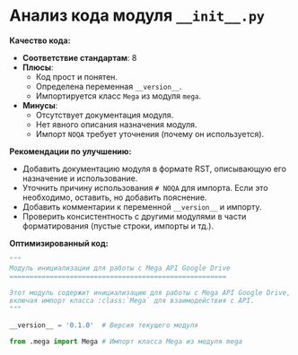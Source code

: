 # Анализ кода модуля `__init__.py`

**Качество кода:**

- **Соответствие стандартам**: 8
- **Плюсы**:
    - Код прост и понятен.
    - Определена переменная `__version__`.
    - Импортируется класс `Mega` из модуля `mega`.
- **Минусы**:
    - Отсутствует документация модуля.
    - Нет явного описания назначения модуля.
    - Импорт `NOQA` требует уточнения (почему он используется).

**Рекомендации по улучшению:**

- Добавить документацию модуля в формате RST, описывающую его назначение и использование.
- Уточнить причину использования `# NOQA` для импорта. Если это необходимо, оставить, но добавить пояснение.
- Добавить комментарии к переменной `__version__` и импорту.
- Проверить консистентность с другими модулями в части форматирования (пустые строки, импорты и тд.).

**Оптимизированный код:**

```python
"""
Модуль инициализации для работы с Mega API Google Drive
======================================================

Этот модуль содержит инициализацию для работы с Mega API Google Drive,
включая импорт класса :class:`Mega` для взаимодействия с API.
"""

__version__ = '0.1.0'  # Версия текущего модуля

from .mega import Mega # Импорт класса Mega из модуля mega
```